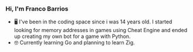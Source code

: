 ### Hi, I'm Franco Barrios

- 🖥️ I've been in the coding space since i was 14 years old. I started looking for memory addresses in games using Cheat Engine and ended up creating my own bot for a game with Python.
- 🤓 Currently learning Go and planning to learn Zig. 
